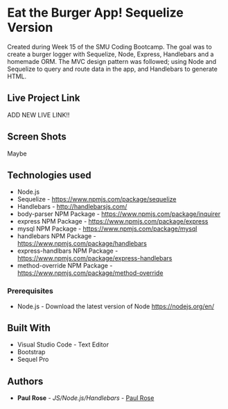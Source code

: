 # Eat the Burger App! Sequelize Version

Created during Week 15 of the SMU Coding Bootcamp. The goal was to create a burger logger with Sequelize, Node, Express, Handlebars and a homemade ORM. The MVC design pattern was followed; using Node and Sequelize to query and route data in the app, and Handlebars to generate HTML.

## Live Project Link

ADD NEW LIVE LINK!!

## Screen Shots

Maybe

## Technologies used
- Node.js
- Sequelize - https://www.npmjs.com/package/sequelize
- Handlebars - http://handlebarsjs.com/
- body-parser NPM Package - https://www.npmjs.com/package/inquirer
- express NPM Package - https://www.npmjs.com/package/express
- mysql NPM Package - https://www.npmjs.com/package/mysql
- handlebars NPM Package - https://www.npmjs.com/package/handlebars
- express-handlbars NPM Package - https://www.npmjs.com/package/express-handlebars
- method-override NPM Package - https://www.npmjs.com/package/method-override

### Prerequisites

- Node.js - Download the latest version of Node https://nodejs.org/en/

## Built With

* Visual Studio Code - Text Editor
* Bootstrap 
* Sequel Pro

## Authors

* **Paul Rose** - *JS/Node.js/Handlebars* - [Paul Rose](https://github.com/prose34)